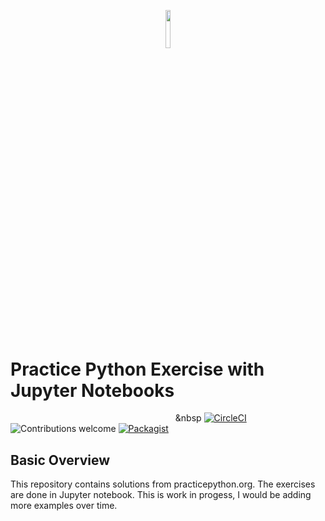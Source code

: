 <p align="center"><img width=12.5% src="https://github.com/vipings/practice_python/blob/logo-add/logo.png"></p>
&nbsp;&nbsp;&nbsp;&nbsp;&nbsp;&nbsp;&nbsp;&nbsp;&nbsp;&nbsp;&nbsp;&nbsp;&nbsp;&nbsp;&nbsp;

# Practice Python Exercise with Jupyter Notebooks
&nbsp;&nbsp;&nbsp;&nbsp;&nbsp;&nbsp;&nbsp;&nbsp;&nbsp;&nbsp;&nbsp;&nbsp;&nbsp;&nbsp;&nbsp;&nbsp;&nbsp;&nbsp;&nbsp;&nbsp;&nbsp;&nbsp;&nbsp;&nbsp;&nbsp;&nbsp;&nbsp;&nbsp;&nbsp;&nbsp;&nbsp;&nbsp;&nbsp;&nbsp;&nbsp;&nbsp;&nbsp;&nbsp;&nbsp;&nbsp;&nbsp;&nbsp;&nbsp;&nbsp;&nbsp;&nbsp;&nbsp;&nbsp;&nbsp;&nbsp;&nbsp;&nbsp;&nbsp;&nbsp;&nbsp;&nbsp;&nbsp;&nbsp;&nbsp;&nbsp;&nbsp;&nbsp;&nbsp;&nbsp;&nbsp;&nbsp;&nbsp;&nbsp
[![CircleCI](https://circleci.com/gh/vipings/practice_python.svg?style=shield)](https://circleci.com/gh/vipings/practice_python)
![Contributions welcome](https://img.shields.io/badge/contributions-welcome-brightgreen.svg)
[![Packagist](https://img.shields.io/packagist/l/doctrine/orm.svg)](https://github.com/vipings/practice_python/blob/exercise8/LICENSE)


## Basic Overview

This repository contains solutions from practicepython.org. The exercises are done in Jupyter notebook. This is work in progess, I would be adding more examples over time.

<br>
